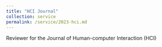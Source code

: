 ```yaml
---
title: "HCI Journal"
collection: service
permalink: /service/2023-hci.md
---
```

Reviewer for the Journal of Human-computer Interaction (HCI)

